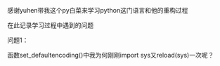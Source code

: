 感谢yuhen带我这个py白菜来学习python这门语言和他的重构过程

在此记录学习过程中遇到的问题

问题1：

函数set_defaultencoding()中我为何刚刚import sys又reload(sys)一次呢？

